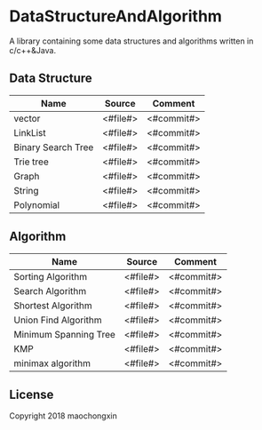 # DataStructureAndAlgorithm

A library containing some data structures and algorithms written in c/c++&Java.

## Data Structure

| Name |Source| Comment |
| ---- | -----| ------- |
|vector |<#file#>| <#commit#> |
|LinkList|<#file#>| <#commit#> |
|Binary Search Tree|<#file#>| <#commit#> |
|Trie tree |<#file#>| <#commit#> |
|Graph| <#file#> | <#commit#> |
|String| <#file#>| <#commit#> |  
|Polynomial| <#file#>| <#commit#> |  


## Algorithm

| Name | Source |Comment |
| ---- | -------|------- |
|Sorting Algorithm | <#file#>| <#commit#> |
|Search Algorithm| <#file#>| <#commit#>|
|Shortest Algorithm| <#file#>| <#commit#>|
|Union Find Algorithm|  <#file#> | <#commit#>|
|Minimum Spanning Tree | <#file#> | <#commit#> |
|KMP |  <#file#> | <#commit#> |
|minimax algorithm|  <#file#>|  <#commit#>|


## License

Copyright 2018 maochongxin

